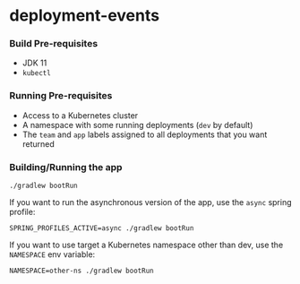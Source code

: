 # deployment-events

### Build Pre-requisites

- JDK 11
- `kubectl`

### Running Pre-requisites

- Access to a Kubernetes cluster
- A namespace with some running deployments (`dev` by default)
- The `team` and `app` labels assigned to all deployments that you want returned

### Building/Running the app

```
./gradlew bootRun
```

If you want to run the asynchronous version of the app, use the `async` spring profile:

```
SPRING_PROFILES_ACTIVE=async ./gradlew bootRun
```

If you want to use target a Kubernetes namespace other than dev, use the `NAMESPACE` env variable:

```
NAMESPACE=other-ns ./gradlew bootRun
```
